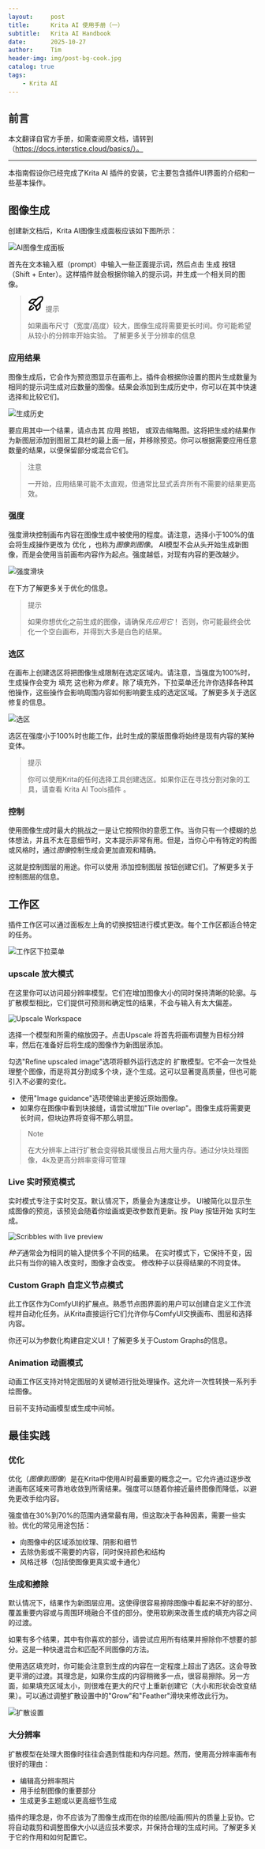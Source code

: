 ```yaml
---
layout:     post
title:      Krita AI 使用手册（一）
subtitle:   Krita AI Handbook
date:       2025-10-27
author:     Tim
header-img: img/post-bg-cook.jpg
catalog: true
tags:
    - Krita AI
---
```


## 前言

本文翻译自官方手册，如需查阅原文档，请转到（https://docs.interstice.cloud/basics/）。

---

本指南假设你已经完成了Krita AI 插件的安装，它主要包含插件UI界面的介绍和一些基本操作。

## 图像生成

创建新文档后，Krita AI图像生成面板应该如下图所示：

![AI图像生成面板](https://docs.interstice.cloud/_astro/generation-docker.Cwwncv1X_Z22EAIw.webp)

首先在文本输入框（prompt）中输入一些正面提示词，然后点击 生成 按钮 （Shift + Enter）。这样插件就会根据你输入的提示词，并生成一个相关同的图像。

> ![提示](https://raw.githubusercontent.com/freewithyou/freewithyou.github.io/master/img/Tip.svg) 提示
> 
> 如果画布尺寸（宽度/高度）较大，图像生成将需要更长时间。你可能希望从较小的分辨率开始实验。 了解更多关于分辨率的信息

### 应用结果

图像生成后，它会作为预览图显示在画布上。插件会根据你设置的图片生成数量为相同的提示词生成对应数量的图像。结果会添加到生成历史中，你可以在其中快速选择和比较它们。

![生成历史](https://docs.interstice.cloud/_astro/generation-history.cCeBQZxm_2rOnca.webp)

要应用其中一个结果，请点击其 应用 按钮， 或双击缩略图。这将把生成的结果作为新图层添加到图层工具栏的最上面一层，并移除预览。你可以根据需要应用任意数量的结果，以便保留部分或混合它们。

> 注意
> 
> 一开始，应用结果可能不太直观，但通常比显式丢弃所有不需要的结果更高效。

### 强度

强度滑块控制画布内容在图像生成中被使用的程度。请注意，选择小于100%的值会将生成操作更改为 优化 ，也称为*图像到图像*。 AI模型不会从头开始生成新图像，而是会使用当前画布内容作为起点。强度越低，对现有内容的更改越少。

![强度滑块](https://docs.interstice.cloud/_astro/strength-slider.BZz0yTJw_ZdknNI.webp)

在下方了解更多关于优化的信息。

> 提示
> 
> 如果你想优化之前生成的图像，请确保*先应用它*！ 否则，你可能最终会优化一个空白画布，并得到大多是白色的结果。

### 选区

在画布上创建选区将把图像生成限制在选定区域内。请注意，当强度为100%时，生成操作会变为 填充 这也称为*修复*。除了填充外，下拉菜单还允许你选择各种其他操作，这些操作会影响周围内容如何影响要生成的选定区域。了解更多关于选区修复的信息。

![选区](https://docs.interstice.cloud/_astro/selections.BzFeHP9k_Ip1D3.webp)

选区在强度小于100%时也能工作，此时生成的蒙版图像将始终是现有内容的某种变体。

> 提示
> 
> 你可以使用Krita的任何选择工具创建选区。如果你正在寻找分割对象的工具，请查看 Krita AI Tools插件 。

### 控制

使用图像生成时最大的挑战之一是让它按照你的意愿工作。当你只有一个模糊的总体想法，并且不太在意细节时，文本提示非常有用。但是，当你心中有特定的构图或风格时，通过*图像*控制生成会更加直观和精确。

这就是控制图层的用途。你可以使用 添加控制图层 按钮创建它们。了解更多关于控制图层的信息。

## 工作区

插件工作区可以通过面板左上角的切换按钮进行模式更改。每个工作区都适合特定的任务。

![工作区下拉菜单](https://docs.interstice.cloud/_astro/workspaces-dropdown.DwwTYEEu_e0FCt.webp)

### upscale 放大模式

在这里你可以访问超分辨率模型。它们在增加图像大小的同时保持清晰的轮廓。与扩散模型相比，它们提供可预测和确定性的结果，不会与输入有太大偏差。

![Upscale Workspace](https://docs.interstice.cloud/_astro/upscale-workspace.DPIU2Zpf_1AEF6j.webp)

选择一个模型和所需的缩放因子。点击Upscale 将首先将画布调整为目标分辨率，然后在准备好后将生成的图像作为新图层添加。

勾选"Refine upscaled image"选项将额外运行选定的 扩散模型。它不会一次性处理整个图像，而是将其分割成多个块，逐个生成。这可以显著提高质量，但也可能引入不必要的变化。

+   使用"Image guidance"选项使输出更接近原始图像。
+   如果你在图像中看到块接缝，请尝试增加"Tile overlap"。图像生成将需要更长时间，但块边界将变得不那么明显。

> Note
> 
> 在大分辨率上进行扩散会变得极其缓慢且占用大量内存。通过分块处理图像，4k及更高分辨率变得可管理

### Live 实时预览模式

实时模式专注于实时交互。默认情况下，质量会为速度让步。 UI被简化以显示生成图像的预览，该预览会随着你绘画或更改参数而更新。按 Play 按钮开始 实时生成。

![Scribbles with live preview](https://docs.interstice.cloud/_astro/live-sketch.C4nQmhTD_Z2677Cu.webp)

*种子*通常会为相同的输入提供多个不同的结果。 在实时模式下，它保持不变，因此只有当你的输入改变时，图像才会改变。 修改种子以获得结果的不同变体。

### Custom Graph 自定义节点模式

此工作区作为ComfyUI的扩展点。熟悉节点图界面的用户可以创建自定义工作流程并自动化任务。从Krita直接运行它们允许你与ComfyUI交换画布、图层和选择内容。

你还可以为参数化构建自定义UI！了解更多关于Custom Graphs的信息。

### Animation 动画模式

动画工作区支持对特定图层的关键帧进行批处理操作。这允许一次性转换一系列手绘图像。

目前不支持动画模型或生成中间帧。

## 最佳实践

### 优化

优化（*图像到图像*）是在Krita中使用AI时最重要的概念之一。它允许通过逐步改进画布区域来可靠地收敛到所需结果。强度可以随着你接近最终图像而降低，以避免更改手绘内容。

强度值在30%到70%的范围内通常最有用，但这取决于各种因素，需要一些实验。优化的常见用途包括：

+   向图像中的区域添加纹理、阴影和细节
+   去除伪影或不需要的内容，同时保持颜色和结构
+   风格迁移（包括使图像更真实或卡通化）

### 生成和擦除

默认情况下，结果作为新图层应用。这使得很容易擦除图像中看起来不好的部分、覆盖重要内容或与周围环境融合不佳的部分。使用软刷来改善生成的填充内容之间的过渡。

如果有多个结果，其中有你喜欢的部分，请尝试应用所有结果并擦除你不想要的部分。这是一种快速混合和匹配不同图像的方法。

使用选区填充时，你可能会注意到生成的内容在一定程度上超出了选区。这会导致更平滑的过渡。其理念是，如果你生成的内容稍微多一点，很容易擦除。另一方面，如果填充区域太小，则很难在更大的尺寸上重新创建它（大小和形状会改变结果）。可以通过调整扩散设置中的"Grow"和"Feather"滑块来修改此行为。

![扩散设置](https://docs.interstice.cloud/_astro/diffusion-settings.Cmg7nGXz_2i1KKp.webp)

### 大分辨率

扩散模型在处理大图像时往往会遇到性能和内存问题。然而，使用高分辨率画布有很好的理由：

+   编辑高分辨率照片
+   用手绘制图像的重要部分
+   生成更多主题或以更高细节生成

插件的理念是，你不应该为了图像生成而在你的绘图/绘画/照片的质量上妥协。它 将自动裁剪和调整图像大小以适应技术要求，并保持合理的生成时间。了解更多关于它的作用和如何配置它。
